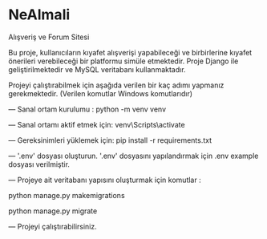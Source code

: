 # NeAlmali
Alışveriş ve Forum Sitesi

Bu proje, kullanıcıların kıyafet alışverişi yapabileceği ve birbirlerine kıyafet önerileri verebileceği bir platformu simüle etmektedir. Proje Django ile geliştirilmektedir ve MySQL veritabanı kullanmaktadır.

Projeyi çalıştırabilmek için aşağıda verilen bir kaç adımı yapmanız gerekmektedir. (Verilen komutlar Windows komutlarıdır)

— Sanal ortam kurulumu : python -m venv venv 

— Sanal ortamı aktif etmek için: venv\Scripts\activate

— Gereksinimleri yüklemek için: pip install -r requirements.txt

— '.env' dosyası oluşturun. '.env' dosyasını yapılandırmak için .env example dosyası verilmiştir.

— Projeye ait veritabanı yapısını oluşturmak için komutlar : 

python manage.py makemigrations

python manage.py migrate

— Projeyi çalıştırabilirsiniz. 


